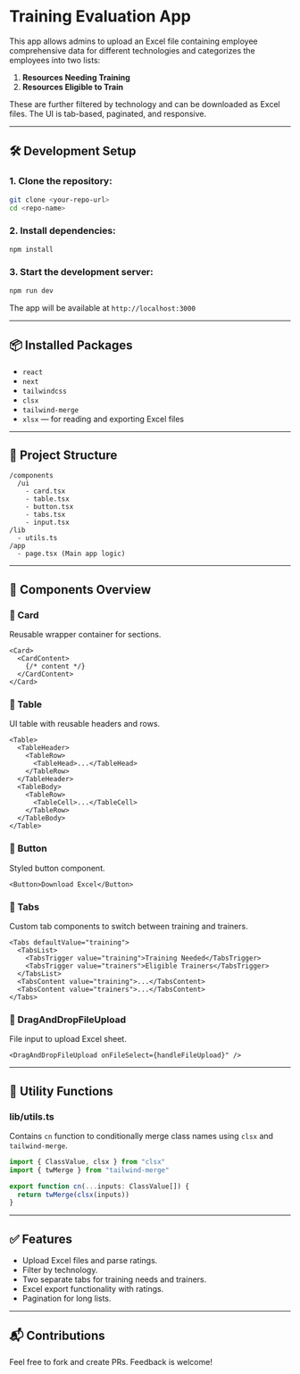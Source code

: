 # Training Evaluation App

This app allows admins to upload an Excel file containing employee comprehensive data for different technologies and categorizes the employees into two lists:

1. **Resources Needing Training**
2. **Resources Eligible to Train**

These are further filtered by technology and can be downloaded as Excel files. The UI is tab-based, paginated, and responsive.

---

## 🛠 Development Setup

### 1. Clone the repository:
```bash
git clone <your-repo-url>
cd <repo-name>
```

### 2. Install dependencies:
```bash
npm install
```

### 3. Start the development server:
```bash
npm run dev
```

The app will be available at `http://localhost:3000`

---

## 📦 Installed Packages

- `react`
- `next`
- `tailwindcss`
- `clsx`
- `tailwind-merge`
- `xlsx` — for reading and exporting Excel files

---

## 📁 Project Structure

```
/components
  /ui
    - card.tsx
    - table.tsx
    - button.tsx
    - tabs.tsx
    - input.tsx
/lib
  - utils.ts
/app
  - page.tsx (Main app logic)
```

---

## 🧱 Components Overview

### 📄 Card
Reusable wrapper container for sections.

```tsx
<Card>
  <CardContent>
    {/* content */}
  </CardContent>
</Card>
```

### 📄 Table
UI table with reusable headers and rows.
```tsx
<Table>
  <TableHeader>
    <TableRow>
      <TableHead>...</TableHead>
    </TableRow>
  </TableHeader>
  <TableBody>
    <TableRow>
      <TableCell>...</TableCell>
    </TableRow>
  </TableBody>
</Table>
```

### 📄 Button
Styled button component.
```tsx
<Button>Download Excel</Button>
```

### 📄 Tabs
Custom tab components to switch between training and trainers.
```tsx
<Tabs defaultValue="training">
  <TabsList>
    <TabsTrigger value="training">Training Needed</TabsTrigger>
    <TabsTrigger value="trainers">Eligible Trainers</TabsTrigger>
  </TabsList>
  <TabsContent value="training">...</TabsContent>
  <TabsContent value="trainers">...</TabsContent>
</Tabs>
```

### 📄 DragAndDropFileUpload
File input to upload Excel sheet.
```tsx
<DragAndDropFileUpload onFileSelect={handleFileUpload}" />
```

---

## 🧠 Utility Functions

### lib/utils.ts
Contains `cn` function to conditionally merge class names using `clsx` and `tailwind-merge`.

```ts
import { ClassValue, clsx } from "clsx"
import { twMerge } from "tailwind-merge"

export function cn(...inputs: ClassValue[]) {
  return twMerge(clsx(inputs))
}
```

---

## ✅ Features
- Upload Excel files and parse ratings.
- Filter by technology.
- Two separate tabs for training needs and trainers.
- Excel export functionality with ratings.
- Pagination for long lists.


---

## 📬 Contributions
Feel free to fork and create PRs. Feedback is welcome!

